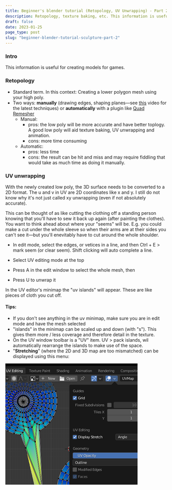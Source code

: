```yaml
---
title: Beginner's blender tutorial (Retopology, UV Unwrapping) - Part 2
description: Retopology, texture baking, etc. This information is useful for creating models for games.
draft: false
date: 2023-01-25
page_type: post
slug: "beginner-blender-tutorial-sculpture-part-2"
---
```


<style>img { max-width: 450px; margin: auto; }</style>

### Intro

This information is useful for creating models for games.


### Retopology 

- Standard term. In this context: Creating a lower polygon mesh using your high poly.
- Two ways: **manually** (drawing edges, shaping planes—see [this](https://www.youtube.com/watch?v=X2GNyEUvpD4) video for the latest techniques) or **automatically** with a plugin like [Quad Remesher](https://exoside.com/quadremesher/)
    - Manual: 
        - pros: the low poly will be more accurate and have better toplogy. A good low poly will aid texture baking, UV unwrapping and animation.
        - cons: more time consuming
    - Automatic:
        - pros: less time
        - cons: the result can be hit and miss and may require fiddling that would take as much time as doing it manually.



### UV unwrapping

With the newly created low poly, the 3D surface needs to be converted to a 2D format. The u and v in UV are 2D coordinates like x and y. I still do not know why it's not just called xy unwrapping (even if not absolutely accurate).

This can be thought of as like cutting the clothing off a standing person knowing that you'll have to sew it back up again (after painting the clothes). You want to think ahead about where your "seems" will be. E.g. you could make a cut under the whole sleeve so when their  arms are at their sides you can't see it—but you'll enevitably have to cut around the whole shoulder.

- In edit mode, select the edges, or vetices in a line, and then Ctrl + E > mark seem (or clear seem). Shift clicking will auto complete a line.

- Select UV editing mode at the top
- Press A in the edit window to select the whole mesh, then
- Press U to unwrap it

In the UV editor's minimap the "uv islands" will appear. These are like pieces of cloth you cut off.  

#### Tips:

- If you don't see anything in the uv minimap, make sure you are in edit mode and have the mesh selected
- "islands" in the minimap can be scaled up and down (with "s"). This gives them more / less coverage and therefore detail in the texture.
- On the UV window toolbar is a "UV" item. UV > pack islands, wil automatically rearrange the islands to make use of the space.
- "**Stretching**" (where the 2D and 3D map are too mismatched) can be displayed using this menu:

![stretching-menu](images/22-03-52.png)

